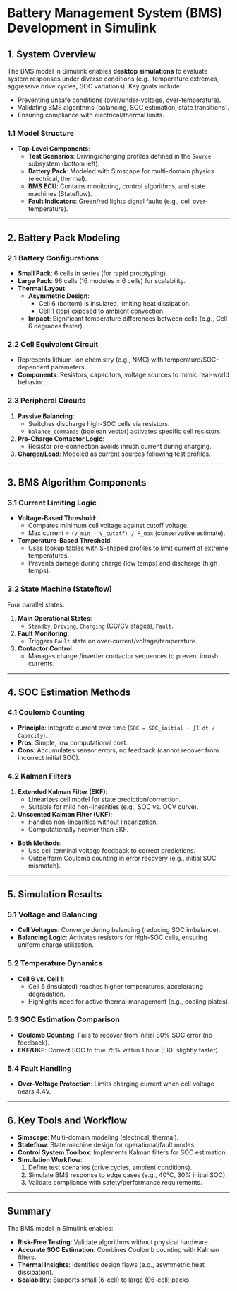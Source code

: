 # **Battery Management System (BMS) Development in Simulink**  

## **1. System Overview**  
The BMS model in Simulink enables **desktop simulations** to evaluate system responses under diverse conditions (e.g., temperature extremes, aggressive drive cycles, SOC variations). Key goals include:  
- Preventing unsafe conditions (over/under-voltage, over-temperature).  
- Validating BMS algorithms (balancing, SOC estimation, state transitions).  
- Ensuring compliance with electrical/thermal limits.  

### **1.1 Model Structure**  
- **Top-Level Components**:  
  - **Test Scenarios**: Driving/charging profiles defined in the `Source` subsystem (bottom left).  
  - **Battery Pack**: Modeled with Simscape for multi-domain physics (electrical, thermal).  
  - **BMS ECU**: Contains monitoring, control algorithms, and state machines (Stateflow).  
  - **Fault Indicators**: Green/red lights signal faults (e.g., cell over-temperature).  

---

## **2. Battery Pack Modeling**  
### **2.1 Battery Configurations**  
- **Small Pack**: 6 cells in series (for rapid prototyping).  
- **Large Pack**: 96 cells (16 modules × 6 cells) for scalability.  
- **Thermal Layout**:  
  - **Asymmetric Design**:  
    - Cell 6 (bottom) is insulated, limiting heat dissipation.  
    - Cell 1 (top) exposed to ambient convection.  
  - **Impact**: Significant temperature differences between cells (e.g., Cell 6 degrades faster).  

### **2.2 Cell Equivalent Circuit**  
- Represents lithium-ion chemistry (e.g., NMC) with temperature/SOC-dependent parameters.  
- **Components**: Resistors, capacitors, voltage sources to mimic real-world behavior.  

### **2.3 Peripheral Circuits**  
1. **Passive Balancing**:  
   - Switches discharge high-SOC cells via resistors.  
   - `balance_commands` (boolean vector) activates specific cell resistors.  
2. **Pre-Charge Contactor Logic**:  
   - Resistor pre-connection avoids inrush current during charging.  
3. **Charger/Load**: Modeled as current sources following test profiles.  

---

## **3. BMS Algorithm Components**  
### **3.1 Current Limiting Logic**  
- **Voltage-Based Threshold**:  
  - Compares minimum cell voltage against cutoff voltage.  
  - Max current = `(V_min - V_cutoff) / R_max` (conservative estimate).  
- **Temperature-Based Threshold**:  
  - Uses lookup tables with S-shaped profiles to limit current at extreme temperatures.  
  - Prevents damage during charge (low temps) and discharge (high temps).  

### **3.2 State Machine (Stateflow)**  
Four parallel states:  
1. **Main Operational States**:  
   - `Standby`, `Driving`, `Charging` (CC/CV stages), `Fault`.  
2. **Fault Monitoring**:  
   - Triggers `Fault` state on over-current/voltage/temperature.  
3. **Contactor Control**:  
   - Manages charger/inverter contactor sequences to prevent inrush currents.  

---

## **4. SOC Estimation Methods**  
### **4.1 Coulomb Counting**  
- **Principle**: Integrate current over time (`SOC = SOC_initial + ∫I dt / Capacity`).  
- **Pros**: Simple, low computational cost.  
- **Cons**: Accumulates sensor errors, no feedback (cannot recover from incorrect initial SOC).  

### **4.2 Kalman Filters**  
1. **Extended Kalman Filter (EKF)**:  
   - Linearizes cell model for state prediction/correction.  
   - Suitable for mild non-linearities (e.g., SOC vs. OCV curve).  
2. **Unscented Kalman Filter (UKF)**:  
   - Handles non-linearities without linearization.  
   - Computationally heavier than EKF.  
- **Both Methods**:  
  - Use cell terminal voltage feedback to correct predictions.  
  - Outperform Coulomb counting in error recovery (e.g., initial SOC mismatch).  

---

## **5. Simulation Results**  
### **5.1 Voltage and Balancing**  
- **Cell Voltages**: Converge during balancing (reducing SOC imbalance).  
- **Balancing Logic**: Activates resistors for high-SOC cells, ensuring uniform charge utilization.  

### **5.2 Temperature Dynamics**  
- **Cell 6 vs. Cell 1**:  
  - Cell 6 (insulated) reaches higher temperatures, accelerating degradation.  
  - Highlights need for active thermal management (e.g., cooling plates).  

### **5.3 SOC Estimation Comparison**  
- **Coulomb Counting**: Fails to recover from initial 80% SOC error (no feedback).  
- **EKF/UKF**: Correct SOC to true 75% within 1 hour (EKF slightly faster).  

### **5.4 Fault Handling**  
- **Over-Voltage Protection**: Limits charging current when cell voltage nears 4.4V.  

---

## **6. Key Tools and Workflow**  
- **Simscape**: Multi-domain modeling (electrical, thermal).  
- **Stateflow**: State machine design for operational/fault modes.  
- **Control System Toolbox**: Implements Kalman filters for SOC estimation.  
- **Simulation Workflow**:  
  1. Define test scenarios (drive cycles, ambient conditions).  
  2. Simulate BMS response to edge cases (e.g., 40°C, 30% initial SOC).  
  3. Validate compliance with safety/performance requirements.  

---

## **Summary**  
The BMS model in Simulink enables:  
- **Risk-Free Testing**: Validate algorithms without physical hardware.  
- **Accurate SOC Estimation**: Combines Coulomb counting with Kalman filters.  
- **Thermal Insights**: Identifies design flaws (e.g., asymmetric heat dissipation).  
- **Scalability**: Supports small (6-cell) to large (96-cell) packs.  
